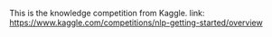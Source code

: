 This is the knowledge competition from Kaggle.
link: https://www.kaggle.com/competitions/nlp-getting-started/overview
